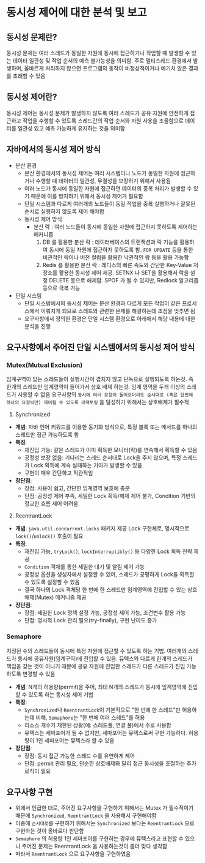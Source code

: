 # 동시성 제어에 대한 분석 및 보고

## 동시성 문제란?

동시성 문제는 여러 스레드가 동일한 자원에 동시에 접근하거나 작업할 때 발생할 수 있는 데이터 일관성 및 작업 순서의 예측 불가능성을 의미함.
주로 멀티스레드 환경에서 발생하며, 올바르게 처리하지 않으면 프로그램의 동작이 비정상적이거나 예기치 않은 결과를 초래할 수 있음

## 동시성 제어란?

동시성 제어는 동시성 문제가 발생하지 않도록 여러 스레드가 공유 자원에 안전하게 접근하고 작업을 수행할 수 있도록 스레드간의 작업 순서와
자원 사용을 조율함으로 데이터를 일관성 있고 예측 가능하게 유지하는 것을 의미함

## 자바에서의 동시성 제어 방식

- 분산 환경
    - 분산 환경에서의 동시성 제어는 여러 시스템이나 노드가 동일한 자원에 접근하거나 수행할 때 데이터의 일관성, 무결성을 보장하기 위해서 사용됨
    - 여러 노드가 동시에 동일한 자원에 접근하면 데이터의 중복 처리가 발생할 수 있기 때문에 이를 방지하기 위해서 동시성 제어가 필요함
    - 단일 시스템과 다르게 여러개의 노드들이 동일 작업을 중복 실행하거나 잘못된 순서로 실행하지 않도록 제어 해야함
    - 동시성 제어 방식
        - 분산 락 : 여러 노드들이 동시에 동일한 자원에 접근하지 못하도록 제어하는 메커니즘
            1. DB 를 활용한 분산 락 : 데이터베이스의 트랜잭션과 락 기능을 활용하여 동시에 동일 자원에 접근하지 못하도록 함. `FOR UPDATE` 등을 통한 비관적인 락이나 버전 컬럼을 활용한
               낙관적인 랑 등을 활용 가능함
            2. Redis 를 활용한 분산 락 : 레디스의 빠른 속도와 간단한 Key-Value 저장소를 활용한 동시성 제어 제공. SETNX 나 SET을 활용해서 락을 설정 DELETE 등으로 해제함.
               SPOF 가 될 수 있지만, Redlock 알고리즘 등으로 극복 가능
- 단일 시스템
    - 단일 시스템에서의 동시성 제어는 분산 환경과 다르게 모든 작업이 같은 프로세스에서 이뤄지게 되므로 스레드와 관련한 문제를 해결하는데 초점을 맞추면 됨
    - 요구사항에서 정의한 환경은 단일 시스템 환경으로 아래에서 해당 내용에 대한 분석을 진행

## 요구사항에서 주어진 단일 시스템에서의 동시성 제어 방식

### Mutex(Mutual Exclusion)

임계구역이 있는 스레드들이 실행시간이 겹치지 않고 단독으로 실행되도록 하는것. 즉 한개의 스레드만 임계영역이 들어가서 상호 배제 하는것. 임계 영역을 두개 이상의 스레드가 사용할 수 없음
요구사항의 `동시에 여러 요청이 들어오더라도 순서대로 (혹은 한번에 하나의 요청씩만) 제어될 수 있도록 리팩토링` 을 달성하기 위해서는 상호배제가 필수적

1. Synchronized

- **개념**: 자바 언어 키워드를 이용한 동기화 방식으로, 특정 블록 또는 메서드를 하나의 스레드만 접근 가능하도록 함
- **특징**:
    - 재진입 가능: 같은 스레드가 이미 획득한 모니터(락)를 연속해서 획득할 수 있음
    - 공정성 보장 없음: 기다리는 스레드 순서대로 Lock을 주지 않으며, 특정 스레드가 Lock 획득에 계속 실패하는 기아가 발생할 수 있음
    - 구현이 매우 간단하고 직관적임
- **장단점**:
    - 장점: 사용이 쉽고, 간단한 임계영역 보호에 충분
    - 단점: 공정성 제어 부족, 세밀한 Lock 획득/해제 제어 불가, Condition 기반의 정교한 흐름 제어 어려움

2. ReentrantLock

- **개념**: `java.util.concurrent.locks` 패키지 제공 Lock 구현체로, 명시적으로 `lock()`/`unlock()` 호출이 필요
- **특징**:
    - 재진입 가능, `tryLock()`, `lockInterruptibly()` 등 다양한 Lock 획득 전략 제공
    - `Condition` 객체를 통한 세밀한 대기 및 알림 제어 가능
  - 공정성 옵션을 생성자에서 설정할 수 있어, 스레드가 공평하게 Lock을 획득할 수 있도록 설정할 수 있음
  - 결국 하나의 Lock 객체당 한 번에 한 스레드만 임계영역에 진입할 수 있는 상호배제(Mutex) 메커니즘 제공
- **장단점**:
    - 장점: 세밀한 Lock 정책 설정 가능, 공정성 제어 가능, 조건변수 활용 가능
    - 단점: 명시적 Lock 관리 필요(try-finally), 구현 난이도 증가


### Semaphore

지정된 수의 스레드들이 동시에 특정 자원에 접근할 수 있도록 하는 기법. 여러개의 스레드가 동시에 공유자원(임계구역)에 진입할 수 있음.
뮤텍스와 다르게 한개의 스레드가 책임을 갖는 것이 아니기 때문에 공유 자원에 진입한 스레드가 다른 스레드가 진입 가능하도록 변경할 수 있음

- **개념**: N개의 허용량(permit)을 주어, 최대 N개의 스레드가 동시에 임계영역에 진입할 수 있도록 하는 동시성 제어 기법
- **특징**:
    - `Synchronized`나 `ReentrantLock`이 기본적으로 "한 번에 한 스레드"만 허용하는데 비해, `Semaphore`는 "한 번에 여러 스레드"를 허용
    - 리소스 개수가 제한된 상황(예: 스레드풀, 연결 풀)에서 주로 사용함
    - 뮤텍스는 세마포어가 될 수 없지만, 세마포어는 뮤텍스로써 구현 가능하다. 허용량이 1인 세마포어는 뮤텍스라 할 수 있음
- **장단점**:
    - 장점: 동시 접근 가능한 스레드 수를 유연하게 제어
    - 단점: permit 관리 필요, 단순한 상호배제와 달리 접근 동시성을 조절하는 추가 로직이 필요

## 요구사항 구현

- 위에서 언급한 대로, 주어진 요구사항을 구현하기 위해서는 Mutex 가 필수적이기 때문에 `Synchronized`, `ReentrantLock` 을 사용해서 구현해야함
- 이중에 `순서대로`를 구현하기 위해서는 `Synchronized` 보다는 `ReentrantLock` 으로 구현하는 것이 올바르다 판단함
- `Semaphore` 의 허용량 1인 세마포어를 구현하는 경우에 뮤텍스라고 표현할 수 있으나 주어진 문제는 ReentrantLock 을 사용하는것이 좀더 맞다 생각함
- 따라서 `ReentrantLock` 으로 요구사항을 구현하였음 
